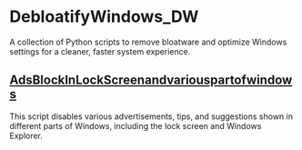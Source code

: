 # DebloatifyWindows_DW
 A collection of Python scripts to remove bloatware and optimize Windows settings for a cleaner, faster system experience.

## [AdsBlockInLockScreenandvariouspartofwindows](https://github.com/PRATIKK0709/DebloatifyWindows_DW/blob/main/Disable/AdsBlockInLockScreenandvariouspartofwindows.py)
This script disables various advertisements, tips, and suggestions shown in different parts of Windows, including the lock screen and Windows Explorer.
